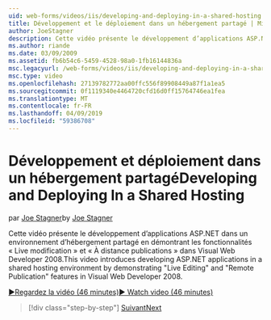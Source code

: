```yaml
---
uid: web-forms/videos/iis/developing-and-deploying-in-a-shared-hosting
title: Développement et le déploiement dans un hébergement partagé | Microsoft Docs
author: JoeStagner
description: Cette vidéo présente le développement d’applications ASP.NET dans un environnement d’hébergement partagé en démontrant &quot;Live modification&quot; et &quot;Publication distant &...
ms.author: riande
ms.date: 03/09/2009
ms.assetid: fb6b54c6-5459-4528-98a0-1fb16144836a
msc.legacyurl: /web-forms/videos/iis/developing-and-deploying-in-a-shared-hosting
msc.type: video
ms.openlocfilehash: 27139782772aa00ffc556f89908449a87f1a1ea5
ms.sourcegitcommit: 0f1119340e4464720cfd16d0ff15764746ea1fea
ms.translationtype: MT
ms.contentlocale: fr-FR
ms.lasthandoff: 04/09/2019
ms.locfileid: "59386708"
---
```

# <a name="developing-and-deploying-in-a-shared-hosting"></a><span data-ttu-id="6ec56-103">Développement et déploiement dans un hébergement partagé</span><span class="sxs-lookup"><span data-stu-id="6ec56-103">Developing and Deploying In a Shared Hosting</span></span>

<span data-ttu-id="6ec56-104">par [Joe Stagner](https://github.com/JoeStagner)</span><span class="sxs-lookup"><span data-stu-id="6ec56-104">by [Joe Stagner](https://github.com/JoeStagner)</span></span>

<span data-ttu-id="6ec56-105">Cette vidéo présente le développement d’applications ASP.NET dans un environnement d’hébergement partagé en démontrant les fonctionnalités « Live modification » et « À distance publications » dans Visual Web Developer 2008.</span><span class="sxs-lookup"><span data-stu-id="6ec56-105">This video introduces developing ASP.NET applications in a shared hosting environment by demonstrating "Live Editing" and "Remote Publication" features in Visual Web Developer 2008.</span></span>

[<span data-ttu-id="6ec56-106">&#9654;Regardez la vidéo (46 minutes)</span><span class="sxs-lookup"><span data-stu-id="6ec56-106">&#9654; Watch video (46 minutes)</span></span>](https://channel9.msdn.com/Blogs/ASP-NET-Site-Videos/developing-and-deploying-in-a-shared-hosting)

> [!div class="step-by-step"]
> [<span data-ttu-id="6ec56-107">Suivant</span><span class="sxs-lookup"><span data-stu-id="6ec56-107">Next</span></span>](working-with-iis7-deligated-admin.md)
